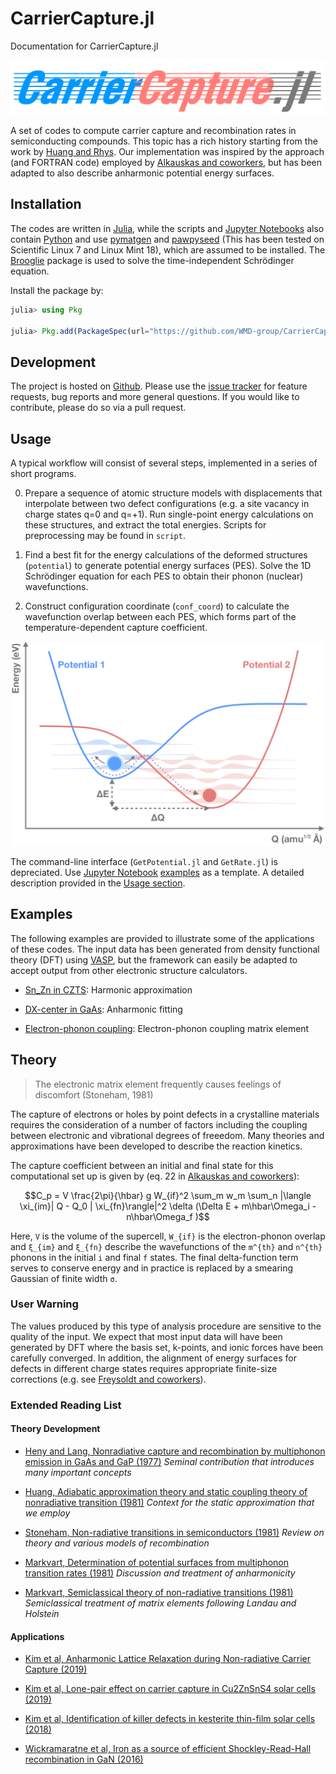 # CarrierCapture.jl

Documentation for CarrierCapture.jl

![Logo](https://github.com/WMD-group/CarrierCapture.jl/blob/master/schematics/Logo.png?raw=true)

A set of codes to compute carrier capture and recombination rates in semiconducting compounds.
This topic has a rich history starting from the work by [Huang and Rhys](http://rspa.royalsocietypublishing.org/content/204/1078/406.short).
Our implementation was inspired by the approach (and FORTRAN code) employed by [Alkauskas and coworkers](https://journals.aps.org/prb/abstract/10.1103/PhysRevB.90.075202), but has been adapted
to also describe anharmonic potential energy surfaces.

## Installation

The codes are written in [Julia](https://julialang.org), while the scripts and [Jupyter Notebooks](http://jupyter.org) also contain [Python](https://www.python.org) and use [pymatgen](http://pymatgen.org) and [pawpyseed](https://github.com/kylebystrom/pawpyseed) (This has been tested on Scientific Linux 7 and Linux Mint 18), which are assumed to be installed.
The [Brooglie](https://github.com/RedPointyJackson/Brooglie) package is used to solve the time-independent Schrödinger equation.

Install the package by:

```julia
julia> using Pkg

julia> Pkg.add(PackageSpec(url="https://github.com/WMD-group/CarrierCapture.jl.git"))
```


## Development

The project is hosted on [Github](https://github.com/WMD-group/carriercapture).
Please use the [issue tracker](https://github.com/WMD-group/carriercapture/issues/) for feature requests, bug reports and more general questions.
If you would like to contribute, please do so via a pull request.

## Usage

A typical workflow will consist of several steps, implemented in a series of short programs.

 0. Prepare a sequence of atomic structure models with displacements that interpolate between two defect configurations (e.g. a site vacancy in charge states q=0 and q=+1).
    Run single-point energy calculations on these structures, and extract the total energies. Scripts for preprocessing may be found in `script`.

 1. Find a best fit for the energy calculations of the deformed structures (`potential`) to generate potential energy surfaces (PES).
    Solve the 1D Schrödinger equation for each PES to obtain their phonon (nuclear) wavefunctions.

 3. Construct configuration coordinate (`conf_coord`) to calculate the wavefunction overlap between each PES, 
    which forms part of the temperature-dependent capture coefficient.

![schematics](https://github.com/WMD-group/CarrierCapture.jl/blob/master/schematics/carrier_capture_sketch.png?raw=true "schematics")

The command-line interface (`GetPotential.jl` and `GetRate.jl`) is depreciated.
Use [Jupyter Notebook](http://jupyter.org) [examples](https://github.com/WMD-group/CarrierCapture.jl/blob/master/example/notebook/) as a template.
A detailed description provided in the [Usage section](usage/).


## Examples

The following examples are provided to illustrate some of the applications of these codes. The input data has been generated from density functional theory (DFT) using [VASP](https://www.vasp.at), but the framework can easily be adapted to accept output from other electronic structure calculators. 

* [Sn_Zn in CZTS](https://github.com/WMD-group/CarrierCapture.jl/blob/master/example/notebook/Harmonic%20(Sn_Zn).ipynb): Harmonic approximation

* [DX-center in GaAs](https://github.com/WMD-group/CarrierCapture.jl/blob/master/example/notebook/Anharmonic%20(DX%20center).ipynb): Anharmonic fitting

* [Electron-phonon coupling](https://github.com/WMD-group/CarrierCapture.jl/blob/master/example/notebook/e-ph.ipynb): Electron-phonon coupling matrix element


## Theory

> The electronic matrix element frequently causes feelings of discomfort (Stoneham, 1981)

The capture of electrons or holes by point defects in a crystalline materials requires the consideration of a number of factors including the coupling between electronic and vibrational degrees of freeedom. Many theories and approximations have been developed to describe the reaction kinetics.

The capture coefficient between an initial and final state for this computational set up is given by (eq. 22 in [Alkauskas and coworkers](https://journals.aps.org/prb/abstract/10.1103/PhysRevB.90.075202)):

```math
C_p = V \frac{2\pi}{\hbar} g W_{if}^2 \sum_m w_m \sum_n |\langle \xi_{im}| Q - Q_0 | \xi_{fn}\rangle|^2 \delta (\Delta E + m\hbar\Omega_i -n\hbar\Omega_f )
```


Here, ``V`` is the volume of the supercell, ``W_{if}`` is the electron-phonon overlap and ``ξ_{im}`` and ``ξ_{fn}`` describe the wavefunctions of the ``m^{th}`` and ``n^{th}`` phonons in the initial ``i`` and final ``f`` states. The final delta-function term serves to conserve energy and in practice is replaced by a smearing Gaussian of finite width ``σ``.

### User Warning

The values produced by this type of analysis procedure are sensitive to the quality of the input. 
We expect that most input data will have been generated by DFT where the basis set, k-points, and ionic forces have been carefully converged.
In addition, the alignment of energy surfaces for defects in different charge states requires appropriate finite-size corrections (e.g. see [Freysoldt and coworkers](https://journals.aps.org/rmp/abstract/10.1103/RevModPhys.86.253)).

### Extended Reading List

#### Theory Development

* [Heny and Lang, Nonradiative capture and recombination by multiphonon emission in GaAs and GaP (1977)](https://journals.aps.org/prb/pdf/10.1103/PhysRevB.15.989)
*Seminal contribution that introduces many important concepts*

* [Huang, Adiabatic approximation theory and static coupling theory of nonradiative transition (1981)](http://engine.scichina.com/doi/10.1360/ya1981-24-1-27)
*Context for the static approximation that we employ*

* [Stoneham, Non-radiative transitions in semiconductors (1981)](http://iopscience.iop.org/article/10.1088/0034-4885/44/12/001/meta)
*Review on theory and various models of recombination*

* [Markvart, Determination of potential surfaces from multiphonon transition rates (1981)](http://iopscience.iop.org/article/10.1088/0022-3719/14/15/002)
*Discussion and treatment of anharmonicity*

* [Markvart, Semiclassical theory of non-radiative transitions (1981)](http://iopscience.iop.org/article/10.1088/0022-3719/14/29/006/meta)
*Semiclassical treatment of matrix elements following Landau and Holstein*

#### Applications

* [Kim et al, Anharmonic Lattice Relaxation during Non-radiative Carrier Capture (2019)](https://arxiv.org/abs/1904.01348)

* [Kim et al, Lone-pair effect on carrier capture in Cu2ZnSnS4 solar cells (2019)](https://pubs.rsc.org/en/content/articlehtml/2019/ta/c8ta10130b)

* [Kim et al, Identification of killer defects in kesterite thin-film solar cells (2018)](https://pubs.acs.org/doi/abs/10.1021/acsenergylett.7b01313)

* [Wickramaratne et al, Iron as a source of efficient Shockley-Read-Hall recombination in GaN (2016)](https://aip.scitation.org/doi/abs/10.1063/1.4964831)

